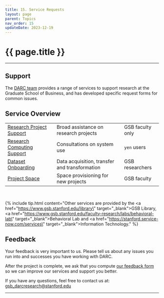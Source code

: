 ```yaml
---
title: 15. Service Requests
layout: page 
parent: Topics 
nav_order: 15
updateDate: 2023-12-19
---
```

# {{ page.title }}
---

## Support 
The <a href="https://www.gsb.stanford.edu/faculty-research/darc" target="_blank">DARC team</a> provides a range of services to support research at the Graduate School of Business, and has developed specific request forms for common issues.

## Service Overview

|   |   |   |
|---|---|---|
| <a href="/services/researchSupportRequest.html" target="_blank">Research Project Support</a>  | Broad assistance on research projects | GSB faculty only
| <a href="/services/rcSupport.html" target="_blank">Research Computing Support</a>  | Consultations on system use  | `yen` users
| <a href="/services/onboardNewData.html" target="_blank">Dataset Onboarding</a>  | Data acquisition, transfer and transformation  | GSB researchers
| <a href="/services/newProject.html" target="_blank">Project Space</a>  | Space provisioning for new projects | GSB faculty

<br>

{% include tip.html content="Other services are provided by the <a href=\"https://www.gsb.stanford.edu/library\" target=\"_blank\">GSB Library</a>, <a href=\"https://www.gsb.stanford.edu/faculty-research/labs/behavioral-lab\" target=\"_blank\">Behavioral Lab</a> and <a href=\"https://stanford.service-now.com/services\" target=\"_blank\">Information Technology</a>." %}


## Feedback

Your feedback is very important to us. Please tell us about any issues you run
into and successes you have working with DARC. 

After the project is complete, we ask that you compute <a href="https://darc.stanford.edu/feedback" target="_blank">our feedback form</a> so we can improve our services and support you better.

If you have any questions, feel free to contact us at: [gsb_darcresearch@stanford.edu](mailto:gsb_darcresearch@stanford.edu)

---
<a href="/gettingStarted/14_acknowledgement.html"><span class="glyphicon glyphicon-menu-left fa-lg" style="float: left;"/></a> <a href="/gettingStarted/16_documentation.html"><span class="glyphicon glyphicon-menu-right fa-lg" style="float: right;"/></a>
